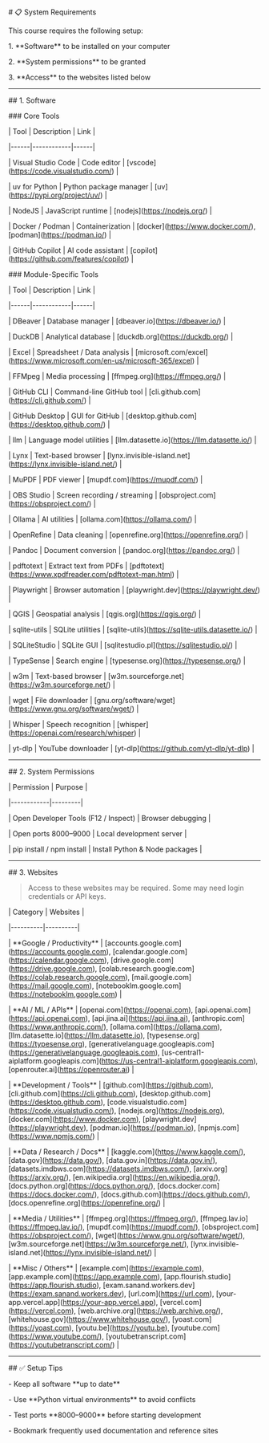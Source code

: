 \# 📋 System Requirements



This course requires the following setup:



1\. \*\*Software\*\* to be installed on your computer  

2\. \*\*System permissions\*\* to be granted  

3\. \*\*Access\*\* to the websites listed below  



---



\## 1. Software



\### Core Tools



| Tool | Description | Link |

|------|------------|------|

| Visual Studio Code | Code editor | \[vscode](https://code.visualstudio.com/) |

| uv for Python | Python package manager | \[uv](https://pypi.org/project/uv/) |

| NodeJS | JavaScript runtime | \[nodejs](https://nodejs.org/) |

| Docker / Podman | Containerization | \[docker](https://www.docker.com/), \[podman](https://podman.io/) |

| GitHub Copilot | AI code assistant | \[copilot](https://github.com/features/copilot) |



\### Module-Specific Tools



| Tool | Description | Link |

|------|------------|------|

| DBeaver | Database manager | \[dbeaver.io](https://dbeaver.io/) |

| DuckDB | Analytical database | \[duckdb.org](https://duckdb.org/) |

| Excel | Spreadsheet / Data analysis | \[microsoft.com/excel](https://www.microsoft.com/en-us/microsoft-365/excel) |

| FFMpeg | Media processing | \[ffmpeg.org](https://ffmpeg.org/) |

| GitHub CLI | Command-line GitHub tool | \[cli.github.com](https://cli.github.com/) |

| GitHub Desktop | GUI for GitHub | \[desktop.github.com](https://desktop.github.com/) |

| llm | Language model utilities | \[llm.datasette.io](https://llm.datasette.io/) |

| Lynx | Text-based browser | \[lynx.invisible-island.net](https://lynx.invisible-island.net/) |

| MuPDF | PDF viewer | \[mupdf.com](https://mupdf.com/) |

| OBS Studio | Screen recording / streaming | \[obsproject.com](https://obsproject.com/) |

| Ollama | AI utilities | \[ollama.com](https://ollama.com/) |

| OpenRefine | Data cleaning | \[openrefine.org](https://openrefine.org/) |

| Pandoc | Document conversion | \[pandoc.org](https://pandoc.org/) |

| pdftotext | Extract text from PDFs | \[pdftotext](https://www.xpdfreader.com/pdftotext-man.html) |

| Playwright | Browser automation | \[playwright.dev](https://playwright.dev/) |

| QGIS | Geospatial analysis | \[qgis.org](https://qgis.org/) |

| sqlite-utils | SQLite utilities | \[sqlite-utils](https://sqlite-utils.datasette.io/) |

| SQLiteStudio | SQLite GUI | \[sqlitestudio.pl](https://sqlitestudio.pl/) |

| TypeSense | Search engine | \[typesense.org](https://typesense.org/) |

| w3m | Text-based browser | \[w3m.sourceforge.net](https://w3m.sourceforge.net/) |

| wget | File downloader | \[gnu.org/software/wget](https://www.gnu.org/software/wget/) |

| Whisper | Speech recognition | \[whisper](https://openai.com/research/whisper) |

| yt-dlp | YouTube downloader | \[yt-dlp](https://github.com/yt-dlp/yt-dlp) |



---



\## 2. System Permissions



| Permission | Purpose |

|------------|---------|

| Open Developer Tools (F12 / Inspect) | Browser debugging |

| Open ports 8000–9000 | Local development server |

| pip install / npm install | Install Python \& Node packages |



---



\## 3. Websites



> Access to these websites may be required. Some may need login credentials or API keys.  



| Category | Websites |

|----------|----------|

| \*\*Google / Productivity\*\* | \[accounts.google.com](https://accounts.google.com), \[calendar.google.com](https://calendar.google.com), \[drive.google.com](https://drive.google.com), \[colab.research.google.com](https://colab.research.google.com), \[mail.google.com](https://mail.google.com), \[notebooklm.google.com](https://notebooklm.google.com) |

| \*\*AI / ML / APIs\*\* | \[openai.com](https://openai.com), \[api.openai.com](https://api.openai.com), \[api.jina.ai](https://api.jina.ai), \[anthropic.com](https://www.anthropic.com/), \[ollama.com](https://ollama.com), \[llm.datasette.io](https://llm.datasette.io), \[typesense.org](https://typesense.org), \[generativelanguage.googleapis.com](https://generativelanguage.googleapis.com), \[us-central1-aiplatform.googleapis.com](https://us-central1-aiplatform.googleapis.com), \[openrouter.ai](https://openrouter.ai) |

| \*\*Development / Tools\*\* | \[github.com](https://github.com), \[cli.github.com](https://cli.github.com), \[desktop.github.com](https://desktop.github.com), \[code.visualstudio.com](https://code.visualstudio.com/), \[nodejs.org](https://nodejs.org), \[docker.com](https://www.docker.com), \[playwright.dev](https://playwright.dev), \[podman.io](https://podman.io), \[npmjs.com](https://www.npmjs.com/) |

| \*\*Data / Research / Docs\*\* | \[kaggle.com](https://www.kaggle.com/), \[data.gov](https://data.gov/), \[data.gov.in](https://data.gov.in/), \[datasets.imdbws.com](https://datasets.imdbws.com/), \[arxiv.org](https://arxiv.org/), \[en.wikipedia.org](https://en.wikipedia.org/), \[docs.python.org](https://docs.python.org/), \[docs.docker.com](https://docs.docker.com/), \[docs.github.com](https://docs.github.com/), \[docs.openrefine.org](https://openrefine.org/) |

| \*\*Media / Utilities\*\* | \[ffmpeg.org](https://ffmpeg.org/), \[ffmpeg.lav.io](https://ffmpeg.lav.io/), \[mupdf.com](https://mupdf.com/), \[obsproject.com](https://obsproject.com/), \[wget](https://www.gnu.org/software/wget/), \[w3m.sourceforge.net](https://w3m.sourceforge.net/), \[lynx.invisible-island.net](https://lynx.invisible-island.net/) |

| \*\*Misc / Others\*\* | \[example.com](https://example.com), \[app.example.com](https://app.example.com), \[app.flourish.studio](https://app.flourish.studio), \[exam.sanand.workers.dev](https://exam.sanand.workers.dev), \[url.com](https://url.com), \[your-app.vercel.app](https://your-app.vercel.app), \[vercel.com](https://vercel.com), \[web.archive.org](https://web.archive.org/), \[whitehouse.gov](https://www.whitehouse.gov/), \[yoast.com](https://yoast.com), \[youtu.be](https://youtu.be), \[youtube.com](https://www.youtube.com/), \[youtubetranscript.com](https://youtubetranscript.com/) |



---



\## ✅ Setup Tips



\- Keep all software \*\*up to date\*\*  

\- Use \*\*Python virtual environments\*\* to avoid conflicts  

\- Test ports \*\*8000–9000\*\* before starting development  

\- Bookmark frequently used documentation and reference sites  





